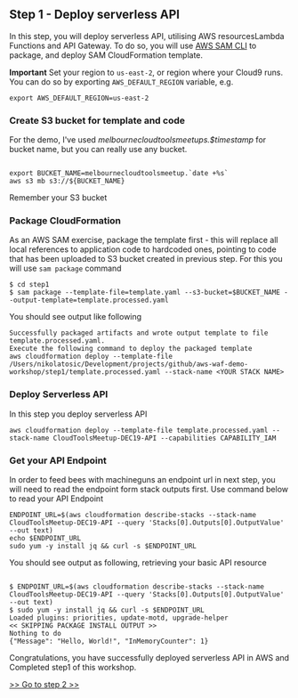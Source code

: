## Step 1 - Deploy serverless API

In this step, you will deploy serverless API, utilising AWS resourcesLambda
Functions and API Gateway. To do so, you will use [AWS SAM CLI](https://docs.aws.amazon.com/serverless-application-model/latest/developerguide/serverless-sam-cli-command-reference.html) to package,
and deploy SAM CloudFormation template.

**Important** Set your region to `us-east-2`, or region where your Cloud9
runs. You can do so by exporting `AWS_DEFAULT_REGION` variable, e.g.

```
export AWS_DEFAULT_REGION=us-east-2
```

### Create S3 bucket for template and code

For the demo, I've used *melbournecloudtoolsmeetups.$timestamp* for bucket
name, but you can really use any bucket.

```

export BUCKET_NAME=melbournecloudtoolsmeetup.`date +%s`
aws s3 mb s3://${BUCKET_NAME}
```

Remember your S3 bucket

### Package CloudFormation

As an AWS SAM exercise, package the template first - this will
replace all local references to application code to hardcoded ones, pointing
to code that has been uploaded to S3 bucket created in previous step.
For this you will use `sam package` command

```
$ cd step1
$ sam package --template-file=template.yaml --s3-bucket=$BUCKET_NAME --output-template=template.processed.yaml
```

You should see output like following
```
Successfully packaged artifacts and wrote output template to file template.processed.yaml.
Execute the following command to deploy the packaged template
aws cloudformation deploy --template-file /Users/nikolatosic/Development/projects/github/aws-waf-demo-workshop/step1/template.processed.yaml --stack-name <YOUR STACK NAME>
```

### Deploy Serverless API

In this step you deploy serverless API

```
aws cloudformation deploy --template-file template.processed.yaml --stack-name CloudToolsMeetup-DEC19-API --capabilities CAPABILITY_IAM
```


### Get your API Endpoint

In order to feed bees with machineguns an endpoint url in next step,
you will need to read the endpoint form stack outputs first. Use command
below to read your API Endpoint

```
ENDPOINT_URL=$(aws cloudformation describe-stacks --stack-name CloudToolsMeetup-DEC19-API --query 'Stacks[0].Outputs[0].OutputValue' --out text)
echo $ENDPOINT_URL
sudo yum -y install jq && curl -s $ENDPOINT_URL
```

You should see output as following, retrieving your basic API resource

```

$ ENDPOINT_URL=$(aws cloudformation describe-stacks --stack-name CloudToolsMeetup-DEC19-API --query 'Stacks[0].Outputs[0].OutputValue' --out text)
$ sudo yum -y install jq && curl -s $ENDPOINT_URL
Loaded plugins: priorities, update-motd, upgrade-helper
<< SKIPPING PACKAGE INSTALL OUTPUT >> 
Nothing to do
{"Message": "Hello, World!", "InMemoryCounter": 1}

```


Congratulations, you have successfully deployed
serverless API in AWS and Completed step1 of this
workshop. 

[>> Go to step 2 >> ](../step2/README.md)

